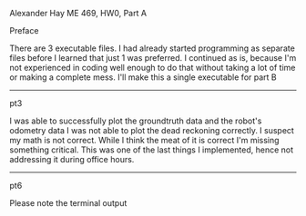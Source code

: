 Alexander Hay
ME 469, HW0, Part A

Preface

There are 3 executable files.
I had already started programming as separate files before I learned that just 1 was preferred.
I continued as is, because I'm not experienced in coding well enough to do that without taking a lot of time or making a complete mess.
I'll make this a single executable for part B

----------------------------------------------------------

pt3

I was able to successfully plot the groundtruth data and the robot's odometry data
I was not able to plot the dead reckoning correctly. I suspect my math is not correct. While I think the meat of it is correct I'm missing something critical. This was one of the last things I implemented, hence not addressing it during office hours.

----------------------------------------------------------

pt6

Please note the terminal output
